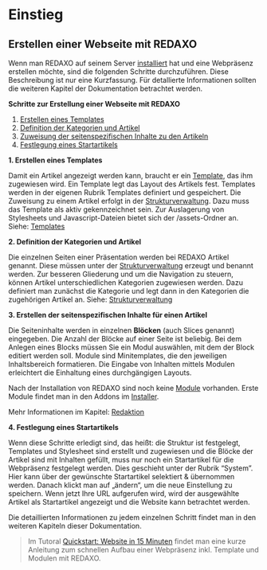 # Einstieg

## Erstellen einer Webseite mit REDAXO 

Wenn man REDAXO auf seinem Server [installiert](/{{path}}/{{version}}/installation) hat und eine Webpräsenz erstellen möchte, sind die folgenden Schritte durchzuführen. Diese Beschreibung ist nur eine Kurzfassung. Für detallierte Informationen sollten die weiteren Kapitel der Dokumentation betrachtet werden. 

**Schritte zur Erstellung einer Webseite mit REDAXO**

1. [Erstellen eines Templates](#template)
2. [Definition der Kategorien und Artikel](#defkatart)
3. [Zuweisung der seitenspezifischen Inhalte zu den Artikeln](#zuweisung)
4. [Festlegung eines Startartikels](#startartikel)


<a name="template"></a>
**1. Erstellen eines Templates**

Damit ein Artikel angezeigt werden kann, braucht er ein [Template](/{{path}}/{{version}}/templates), das ihm zugewiesen wird. Ein Template legt das Layout des Artikels fest. Templates werden in der eigenen Rubrik Templates definiert und gespeichert. Die Zuweisung zu einem Artikel erfolgt in der [Strukturverwaltung](/{{path}}/{{version}}/strukturverwaltung). Dazu muss das Template als aktiv gekennzeichnet sein. Zur Auslagerung von Stylesheets und Javascript-Dateien bietet sich der /assets-Ordner an.
Siehe: [Templates](/{{path}}/{{version}}/templates)


<a name="defkatart"></a>
**2. Definition der Kategorien und Artikel**

Die einzelnen Seiten einer Präsentation werden bei REDAXO Artikel genannt. Diese müssen unter der [Strukturverwaltung](/{{path}}/{{version}}/strukturverwaltung) erzeugt und benannt werden. Zur besseren Gliederung und um die Navigation zu steuern, können Artikel unterschiedlichen Kategorien zugewiesen werden. Dazu definiert man zunächst die Kategorie und legt dann in den Kategorien die zugehörigen Artikel an. 
Siehe: [Strukturverwaltung](/{{path}}/{{version}}/strukturverwaltung)


<a name="zuweisung"></a>
**3. Erstellen der seitenspezifischen Inhalte für einen Artikel**

Die Seiteninhalte werden in einzelnen **Blöcken** (auch Slices genannt) eingegeben. Die Anzahl der Blöcke auf einer Seite ist beliebig. Bei dem Anlegen eines Blocks müssen Sie ein Modul auswählen, mit dem der Block editiert werden soll. Module sind Minitemplates, die den jeweiligen Inhaltsbereich formatieren. Die Eingabe von Inhalten mittels Modulen erleichtert die Einhaltung eines durchgängigen Layouts.

Nach der Installation von REDAXO sind noch keine [Module](/{{path}}/{{version}}/module) vorhanden. Erste Module findet man in den Addons im [Installer](/{{path}}/{{version}}/installer). 

Mehr Informationen im Kapitel: [Redaktion](/{{path}}/{{version}}/redaktion)

<a name="startartikel"></a>
**4. Festlegung eines Startartikels**

Wenn diese Schritte erledigt sind, das heißt: die Struktur ist festgelegt, Templates und Stylesheet sind erstellt und zugewiesen und die Blöcke der Artikel sind mit Inhalten gefüllt, muss nur noch ein Startartikel für die Webpräsenz festgelegt werden. Dies geschieht unter der Rubrik “System”.  Hier kann über der gewünschte Startartikel selektiert & übernommen werden. Danach klickt man auf „ändern“, um die neue Einstellung zu speichern. Wenn jetzt Ihre URL aufgerufen wird, wird der ausgewählte Artikel als Startartikel angezeigt und die Website kann betrachtet werden.

Die detaillierten Informationen zu jedem einzelnen Schritt findet man in den weiteren Kapiteln dieser Dokumentation.

> Im Tutoral [Quickstart: Website in 15 Minuten](/{{path}}/{{version}}/tutorial-quickstart) findet man eine kurze Anleitung zum schnellen Aufbau einer Webpräsenz inkl. Template und Modulen mit REDAXO. 
